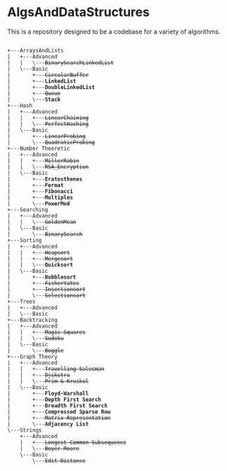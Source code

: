 # AlgsAndDataStructures

This is a repository designed to be a codebase for a variety of algorithms.

<pre><code>
+---ArraysAndLists
|   +---Advanced
|   |   \---<s>BinarySearchLinkedList</s>
|   \---Basic
|       +---<s>CircularBuffer</s>
|       +---<b>LinkedList</b>
|       +---<b>DoubleLinkedList</b>
|       +---<s>Queue</s>
|       \---<b>Stack</b>
+---Hash
|   +---Advanced
|   |   +---<s>LinearChaining</s>
|   |   \---<s>PerfectHashing</s>
|   \---Basic
|       +---<s>LinearProbing</s>
|       \---<s>QuadraticProbing</s>
+---Number Theoretic
|   +---Advanced
|   |   +---<s>MillerRabin</s>
|   |   \---<s>RSA_Encryption</s>
|   \---Basic
|       +---<b>Eratosthenes</b>
|       +---<b>Fermat</b>
|       +---<b>Fibonacci</b>
|       +---<b>Multiples</b>
|       \---<b>PowerMod</b>
+---Searching
|   +---Advanced
|   |   \---<s>GoldenMean</s>
|   \---Basic
|       \---<s>BinarySearch</s>
+---Sorting
|   +---Advanced
|   |   +---<s>Heapsort</s>
|   |   +---<s>Mergesort</s>
|   |   \---<b>Quicksort</b>
|   \---Basic
|       +---<b>Bubblesort</b>
|       +---<s>FisherYates</s>
|       +---<s>Insertionsort</s>
|       \---<s>Selectionsort</s>
+---Trees
|   +---Advanced
|   \---Basic
+---Backtracking
|   +---Advanced
|   |   +---<s>Magic Squares</s>
|   |   \---<s>Sudoku</s>
|   \---Basic
|       \---<s>Boggle</s>
+---Graph Theory
|   +---Advanced
|   |   +---<s>Travelling Salesman</s>
|   |   +---<s>Djikstra</s>
|   |   \---<s>Prim & Kruskal</s>
|   \---Basic
|       +---<b>Floyd-Warshall</b>
|       +---<b>Depth First Search</b>
|       +---<b>Breadth First Search</b>
|       +---<b>Compressed Sparse Row</b>
|       +---<s>Matrix Representation</s>
|       \---<b>Adjacency List</b>
\---Strings
    +---Advanced
    |   +---<s>Longest Common Subsequence</s>
    |   \---<s>Boyer-Moore</s>
    \---Basic
        \---<s>Edit Distance</s>
<pre><code>
